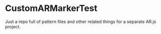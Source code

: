 # CustomARMarkerTest

Just a repo full of pattern files and other related things for a separate AR.js project.

